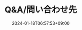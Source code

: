 ---
weight: 999
title: "Q&A/問い合わせ先"
description: "よくある質問と問い合わせ先"
icon: "Contact_Support"
date: "2024-01-18T06:57:53+09:00"
lastmod: "2024-01-18T06:57:53+09:00"
draft: false
toc: true
---
